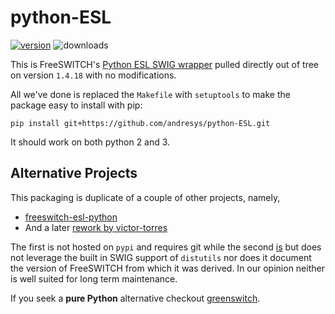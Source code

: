 # python-ESL
[![version](https://img.shields.io/pypi/v/python-ESL.svg)](https://pypi.python.org/pypi/python-ESL/1.4.18)
![downloads](https://img.shields.io/pypi/d/python-ESL.svg)

This is FreeSWITCH's [Python ESL SWIG wrapper](https://freeswitch.org/confluence/display/FREESWITCH/Python+ESL)
pulled directly out of tree on version `1.4.18` with no modifications.

All we've done is replaced the `Makefile` with `setuptools` to make the package
easy to install with pip:

    pip install git+https://github.com/andresys/python-ESL.git

It should work on both python 2 and 3.

## Alternative Projects
This packaging is duplicate of a couple of other projects, namely,
- [freeswitch-esl-python](https://github.com/gurteshwar/freeswitch-esl-python)
- And a later [rework by victor-torres](https://github.com/victor-torres/freeswitch-esl-python)

The first is not hosted on `pypi` and requires git while the second [is](https://pypi.python.org/pypi/FreeSWITCH-ESL-Python/1.2)
but does not leverage the built in SWIG support of `distutils` nor
does it document the version of FreeSWITCH from which it was derived.
In our opinion neither is well suited for long term maintenance.

If you seek a **pure Python** alternative checkout
[greenswitch](https://github.com/EvoluxBR/greenswitch).
